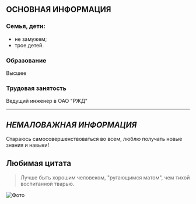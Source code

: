 ## ОСНОВНАЯ ИНФОРМАЦИЯ
### Семья, дети:
- не замужем;
- трое детей.

### Образование
Высшее
    
### Трудовая занятость
Ведущий инженер в ОАО "РЖД"

---

## _НЕМАЛОВАЖНАЯ ИНФОРМАЦИЯ_
Стараюсь самосовершенствоваться во всем, люблю получать новые знания и навыки!

## Любимая цитата
> Лучше быть хорошим человеком, "ругающимся матом", чем тихой воспитанной тварью.
> 


![Фото](https://drive.google.com/file/d/1hZF6kXbS5Bxt_mUMV58hbzGl1R1Y3rWN/view?usp=sharing)

